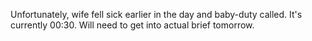 Unfortunately, wife fell sick earlier in the day and baby-duty called. It's currently 00:30. Will need to get into actual brief tomorrow.